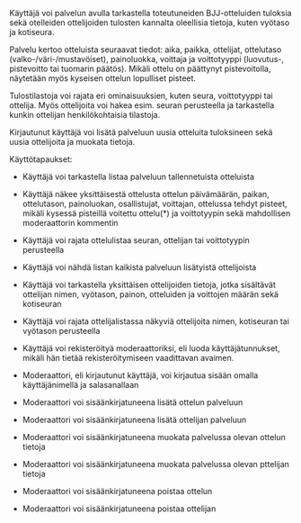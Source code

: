 
Käyttäjä voi palvelun avulla tarkastella toteutuneiden BJJ-otteluiden tuloksia sekä otelleiden ottelijoiden tulosten kannalta oleellisia tietoja, kuten vyötaso ja kotiseura.

Palvelu kertoo otteluista seuraavat tiedot: aika, paikka, ottelijat, ottelutaso (valko-/väri-/mustavöiset), painoluokka, voittaja ja voittotyyppi (luovutus-, pistevoitto tai tuomarin päätös). Mikäli ottelu on päättynyt pistevoitolla, näytetään myös kyseisen ottelun lopulliset pisteet.

Tulostilastoja voi rajata eri ominaisuuksien, kuten seura, voittotyyppi tai ottelija. Myös ottelijoita voi hakea esim. seuran perusteella ja tarkastella kunkin ottelijan henkilökohtaisia tilastoja.

Kirjautunut käyttäjä voi lisätä palveluun uusia otteluita tuloksineen sekä uusia ottelijoita ja muokata tietoja. 

Käyttötapaukset:

- Käyttäjä voi tarkastella listaa palveluun tallennetuista otteluista
- Käyttäjä näkee yksittäisestä ottelusta ottelun päivämäärän, paikan, ottelutason, painoluokan, osallistujat, voittajan, ottelussa tehdyt pisteet, mikäli kysessä pisteillä voitettu ottelu(*) ja voittotyypin sekä mahdollisen moderaattorin kommentin
- Käyttäjä voi rajata ottelulistaa seuran, ottelijan tai voittotyypin perusteella
- Käyttäjä voi nähdä listan kaikista palveluun lisätyistä ottelijoista
- Käyttäjä voi tarkastella yksittäisen ottelijoiden tietoja, jotka sisältävät ottelijan nimen, vyötason, painon, otteluiden ja voittojen määrän sekä kotiseuran
- Käyttäjä voi  rajata ottelijalistassa näkyviä ottelijoita nimen, kotiseuran tai vyötason perusteella

- Käyttäjä voi rekisteröityä moderaattoriksi, eli luoda käyttäjätunnukset, mikäli hän tietää rekisteröitymiseen vaadittavan avaimen.
- Moderaattori, eli kirjautunut käyttäjä, voi kirjautua sisään omalla käyttäjänimellä ja salasanallaan
- Moderaattori voi sisäänkirjatuneena lisätä ottelun palveluun
- Moderaattori voi sisäänkirjatuneena lisätä ottelijan palveluun
- Moderaattori voi sisäänkirjatuneena muokata palvelussa olevan ottelun tietoja
- Moderaattori voi sisäänkirjatuneena muokata palvelussa olevan pttelijan tietoja
- Moderaattori voi sisäänkirjatuneena poistaa ottelun
- Moderaattori voi sisäänkirjatuneena poistaa ottelijan
